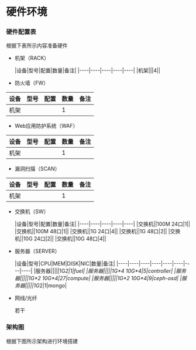 # 硬件环境

### 硬件配置表

根据下表所示内容准备硬件

* 机架（RACK）

  |设备|型号|配置|数量|备注|
|----|----|----|----|----|
|机架|||4||

* 防火墙（FW）

 |设备|型号|配置|数量|备注|
|----|----|----|----|----|
|机架|||1||

* Web应用防护系统（WAF）

 |设备|型号|配置|数量|备注|
|----|----|----|----|----|
|机架|||1||

* 漏洞扫描（SCAN）

 |设备|型号|配置|数量|备注|
|----|----|----|----|----|
|机架|||1||

* 交换机（SW）

  |设备|型号|配置|数量|备注|
|----|----|----|----|----|
|交换机||100M 24口|1||
|交换机||100M 48口|1||
|交换机||1G 24口|4||
|交换机||1G 48口|2||
|交换机||10G 24口|2||
|交换机||10G 48口|4||

* 服务器（SERVER）

  |设备|型号|CPU|MEM|DISK|NIC|数量|备注|
|----|----|----|----|----|----|----|----|
|服务器|||||1G*2|1|fuel|
|服务器|||||1G\*4 10G\*4|5|controller|
|服务器|||||1G\*2 10G\*4|27|compute|
|服务器|||||1G\*2 10G\*4|9|ceph-osd|
|服务器|||||1G*2|1|mongo|

* 网线/光纤

  若干

### 架构图

根据下图所示架构进行环境搭建

